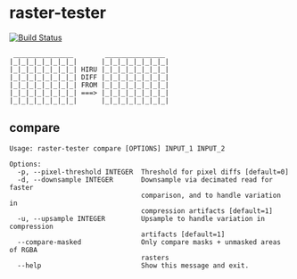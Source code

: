 # raster-tester

[![Build Status](https://magnum.travis-ci.com/mapbox/raster-tester.svg?token=Dkq56qQtBntqTfE3yeVy)](https://magnum.travis-ci.com/mapbox/raster-tester)

```
 _______________        _______________
|_|_|_|_|_|_|_|_|      |_|_|_|_|_|_|_|_|
|_|_|_|_|_|_|_|_| HIRU |_|_|_|_|_|_|_|_|
|_|_|_|_|_|_|_|_| DIFF |_|_|_|_|_|_|_|_|
|_|_|_|_|_|_|_|_| FROM |_|_|_|_|_|_|_|_|
|_|_|_|_|_|_|_|_| ===> |_|_|_|_|_|_|_|_|
|_|_|_|_|_|_|_|_|      |_|_|_|_|_|_|_|_|

```

## compare

```
Usage: raster-tester compare [OPTIONS] INPUT_1 INPUT_2

Options:
  -p, --pixel-threshold INTEGER  Threshold for pixel diffs [default=0]
  -d, --downsample INTEGER       Downsample via decimated read for faster
                                 comparison, and to handle variation in
                                 compression artifacts [default=1]
  -u, --upsample INTEGER         Upsample to handle variation in compression
                                 artifacts [default=1]
  --compare-masked               Only compare masks + unmasked areas of RGBA
                                 rasters
  --help                         Show this message and exit.
```
